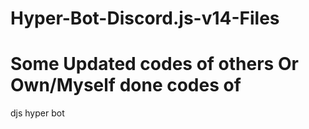 # Hyper-Bot-Discord.js-v14-Files
# Some Updated codes of others Or Own/Myself done codes of
djs hyper bot

